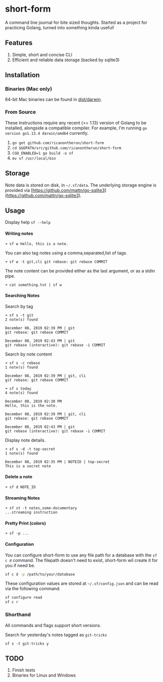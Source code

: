 # short-form

A command line journal for bite sized thoughts. Started as a project for practicing Golang, turned into something kinda useful!

## Features

1. Simple, short and concise CLI
2. Efficient and reliable data storage (backed by sqlite3)

## Installation

### Binaries (Mac only)
64-bit Mac binaries can be found in [dist/darwin](dist/darwin).

### From Source
These instructions require any recent (>= 1.13) version of Golang to be installed, alongside a compatible compiler. For example, I'm running `go version go1.13.4 darwin/amd64` currently.

1. `go get github.com/ricanontherun/short-form`
2. `cd $GOPATH/src/github.com/ricanontherun/short-form`
3. `CGO_ENABLED=1 go build -o sf`
3. `mv sf /usr/local/bin`

## Storage
Note data is stored on disk, in `~/.sf/data`. The underlying storage engine is provided via [https://github.com/mattn/go-sqlite3](https://github.com/mattn/go-sqlite3).

## Usage

Display help
`sf --help`
#### Writing notes
```
➜ sf w Hello, this is a note.
```

You can also tag notes using a comma,separated,list of tags.
```
➜ sf w -t git,cli git rebase: git rebase COMMIT
```

The note content can be provided either as the last argument, or as a stdin pipe.
```
➜ cat something.txt | sf w
```

#### Searching Notes

Search by tag
```
➜ sf s -t git
2 note(s) found

December 08, 2019 02:39 PM | git
git rebase: git rebase COMMIT

December 08, 2019 02:43 PM | git
git rebase (interactive): git rebase -i COMMIT
```

Search by note content
```
➜ sf s -c rebase
1 note(s) found

December 08, 2019 02:39 PM | git, cli
git rebase: git rebase COMMIT
```

```
➜ sf s today
4 note(s) found

December 08, 2019 02:30 PM
Hello, this is the note.

December 08, 2019 02:39 PM | git, cli
git rebase: git rebase COMMIT

December 08, 2019 02:43 PM | git
git rebase (interactive): git rebase -i COMMIT
```

Display note details.
```
➜ sf s -d -t top-secret 
1 note(s) found

December 08, 2019 02:35 PM | NOTEID | top-secret
This is a secret note
```

#### Delete a note
```
➜ sf d NOTE_ID
```

#### Streaming Notes
```
➜ sf st -t notes,some-documentary
...streaming instruction
```

#### Pretty Print (colors)

```
➜ sf -p ...
```

#### Configuration
You can configure short-form to use any file path for a database
with the `sf c d` command. The filepath doesn't need to exist, short-form
wil create it for you if need be.

```bash
sf c d -p /path/to/your/database
```

These configuration values are stored at `~/.sf/config.json` and can be read via the following command:

```bash
sf configure read
sf c r
```

### Shorthand
All commands and flags support short versions.

Search for yesterday's notes tagged as `git-tricks`
```
sf s -t git-tricks y
```

## TODO

1. Finish tests
2. Binaries for Linux and Windows
